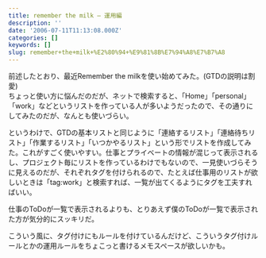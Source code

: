 ```yaml
---
title: remember the milk — 運用編
description: ''
date: '2006-07-11T11:13:08.000Z'
categories: []
keywords: []
slug: remember+the+milk+%E2%80%94+%E9%81%8B%E7%94%A8%E7%B7%A8
---
```

前述したとおり、最近Remember the milkを使い始めてみた。(GTDの説明は割愛)  
ちょっと使い方に悩んだのだが、ネットで検索すると、「Home」「personal」「work」などというリストを作っている人が多いようだったので、その通りにしてみたのだが、なんとも使いづらい。

というわけで、GTDの基本リストと同じように「連絡するリスト」「連絡待ちリスト」「作業するリスト」「いつかやるリスト」という形でリストを作成してみた。これがすごく使いやすい。仕事とプライベートの情報が混じって表示されるし、プロジェクト毎にリストを作っているわけでもないので、一見使いづらそうに見えるのだが、それぞれタグを付けられるので、たとえば仕事用のリストが欲しいときは「tag:work」と検索すれば、一覧が出てくるようにタグを工夫すればいい。

仕事のToDoが一覧で表示されるよりも、とりあえず僕のToDoが一覧で表示された方が気分的にスッキリだ。

こういう風に、タグ付けにもルールを付けているんだけど、こういうタグ付けルールとかの運用ルールをちょこっと書けるメモスペースが欲しいかも。